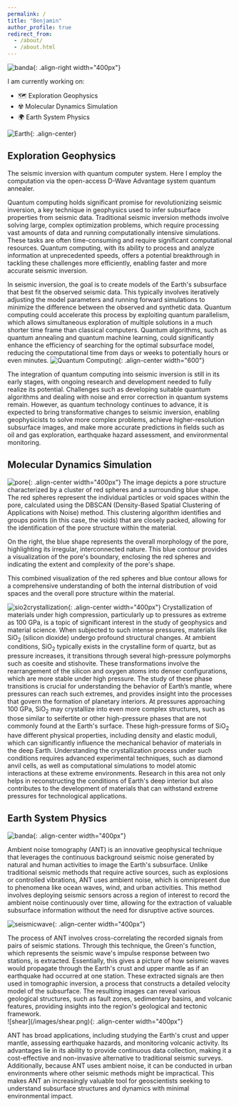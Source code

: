 ```yaml
---
permalink: /
title: "Benjamin"
author_profile: true
redirect_from: 
  - /about/
  - /about.html
---
```


![banda](/images/inver.png){: .align-right width="400px"}

I am currently working on:
- 🗺️ Exploration Geophysics
- ☢️ Molecular Dynamics Simulation
- 🌍 Earth System Physics



![Earth](/images/earth.jpg){: .align-center}

<div style="clear: both;"></div>

## Exploration Geophysics



The seismic inversion with quantum computer system. Here I employ the computation via the open-access D-Wave Advantage system quantum annealer.


Quantum computing holds significant promise for revolutionizing seismic inversion, a key technique in geophysics used to infer subsurface properties from seismic data. Traditional seismic inversion methods involve solving large, complex optimization problems, which require processing vast amounts of data and running computationally intensive simulations. These tasks are often time-consuming and require significant computational resources. Quantum computing, with its ability to process and analyze information at unprecedented speeds, offers a potential breakthrough in tackling these challenges more efficiently, enabling faster and more accurate seismic inversion.

In seismic inversion, the goal is to create models of the Earth's subsurface that best fit the observed seismic data. This typically involves iteratively adjusting the model parameters and running forward simulations to minimize the difference between the observed and synthetic data. Quantum computing could accelerate this process by exploiting quantum parallelism, which allows simultaneous exploration of multiple solutions in a much shorter time frame than classical computers. Quantum algorithms, such as quantum annealing and quantum machine learning, could significantly enhance the efficiency of searching for the optimal subsurface model, reducing the computational time from days or weeks to potentially hours or even minutes.
![Quantum Computing](/images/result10loops.png){: .align-center width="600"}

The integration of quantum computing into seismic inversion is still in its early stages, with ongoing research and development needed to fully realize its potential. Challenges such as developing suitable quantum algorithms and dealing with noise and error correction in quantum systems remain. However, as quantum technology continues to advance, it is expected to bring transformative changes to seismic inversion, enabling geophysicists to solve more complex problems, achieve higher-resolution subsurface images, and make more accurate predictions in fields such as oil and gas exploration, earthquake hazard assessment, and environmental monitoring.

## Molecular Dynamics Simulation
![pore](/images/atoms.png){: .align-center width="400px"}
The image depicts a pore structure characterized by a cluster of red spheres and a surrounding blue shape. The red spheres represent the individual particles or void spaces within the pore, calculated using the DBSCAN (Density-Based Spatial Clustering of Applications with Noise) method. This clustering algorithm identifies and groups points (in this case, the voids) that are closely packed, allowing for the identification of the pore structure within the material.

On the right, the blue shape represents the overall morphology of the pore, highlighting its irregular, interconnected nature. This blue contour provides a visualization of the pore's boundary, enclosing the red spheres and indicating the extent and complexity of the pore's shape.

This combined visualization of the red spheres and blue contour allows for a comprehensive understanding of both the internal distribution of void spaces and the overall pore structure within the material.

![sio2crystallization](/images/sio2crystallization.png){: .align-center width="400px"}
Crystallization of materials under high compression, particularly up to pressures as extreme as 100 GPa, is a topic of significant interest in the study of geophysics and material science. When subjected to such intense pressures, materials like SiO<sub>2</sub> (silicon dioxide) undergo profound structural changes. At ambient conditions, SiO<sub>2</sub> typically exists in the crystalline form of quartz, but as pressure increases, it transitions through several high-pressure polymorphs such as coesite and stishovite. These transformations involve the rearrangement of the silicon and oxygen atoms into denser configurations, which are more stable under high pressure. The study of these phase transitions is crucial for understanding the behavior of Earth’s mantle, where pressures can reach such extremes, and provides insight into the processes that govern the formation of planetary interiors.
At pressures approaching 100 GPa, SiO<sub>2</sub> may crystallize into even more complex structures, such as those similar to seifertite or other high-pressure phases that are not commonly found at the Earth's surface. These high-pressure forms of SiO<sub>2</sub> have different physical properties, including density and elastic moduli, which can significantly influence the mechanical behavior of materials in the deep Earth. Understanding the crystallization process under such conditions requires advanced experimental techniques, such as diamond anvil cells, as well as computational simulations to model atomic interactions at these extreme environments. Research in this area not only helps in reconstructing the conditions of Earth's deep interior but also contributes to the development of materials that can withstand extreme pressures for technological applications.

## Earth System Physics

![banda](/images/bandaarc.png){: .align-center width="400px"}
<div style="clear: both;"></div>

Ambient noise tomography (ANT) is an innovative geophysical technique that leverages the continuous background seismic noise generated by natural and human activities to image the Earth's subsurface. Unlike traditional seismic methods that require active sources, such as explosions or controlled vibrations, ANT uses ambient noise, which is omnipresent due to phenomena like ocean waves, wind, and urban activities. This method involves deploying seismic sensors across a region of interest to record the ambient noise continuously over time, allowing for the extraction of valuable subsurface information without the need for disruptive active sources.

![seismicwave](/images/seismicwave.png){: .align-center width="400px"}
<div style="clear: both;"></div>
The process of ANT involves cross-correlating the recorded signals from pairs of seismic stations. Through this technique, the Green's function, which represents the seismic wave's impulse response between two stations, is extracted. Essentially, this gives a picture of how seismic waves would propagate through the Earth's crust and upper mantle as if an earthquake had occurred at one station. These extracted signals are then used in tomographic inversion, a process that constructs a detailed velocity model of the subsurface. The resulting images can reveal various geological structures, such as fault zones, sedimentary basins, and volcanic features, providing insights into the region's geological and tectonic framework.
<div style="clear: both;"></div>
![shear](/images/shear.png){: .align-center width="400px"}

ANT has broad applications, including studying the Earth's crust and upper mantle, assessing earthquake hazards, and monitoring volcanic activity. Its advantages lie in its ability to provide continuous data collection, making it a cost-effective and non-invasive alternative to traditional seismic surveys. Additionally, because ANT uses ambient noise, it can be conducted in urban environments where other seismic methods might be impractical. This makes ANT an increasingly valuable tool for geoscientists seeking to understand subsurface structures and dynamics with minimal environmental impact.

